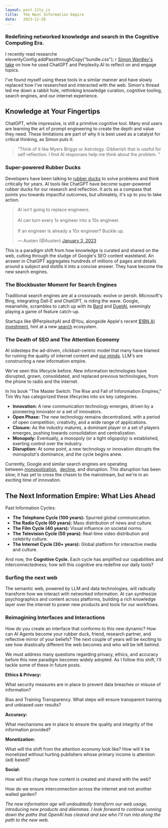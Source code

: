 ```yaml
---
layout: post.11ty.js
title:  The Next Information Empire
date:   2023-12-28
---
```


### Redefining networked knowledge and search in the Cognitive Computing Era.

I recently read researche  eleventyConfig.addPassthroughCopy("bundle.css");
r [Simon Wardley's take](https://x.com/swardley/status/1717457831736103159?s=20) on how he used ChatGPT and Perplexity.AI to reflect on and engage topics.

I've found myself using these tools in a similar manner and have slowly replaced how I've researched and interacted with the web. Simon's thread led me down a rabbit hole, rethinking knowledge curation, cognitive tooling, search engines, and our internet experience.

## Knowledge at Your Fingertips

ChatGPT, while impressive, is still a primitive cognitive tool. Many end users are learning the art of prompt engineering to create the depth and value they need. These limitations are part of why it is best used as a catalyst for critical thinking, as Simon puts it:

>"Think of it like Myers Briggs or Astrology. Gibberish that is useful for self reflection. I find AI responses help me think about the problem. "

### **Super-powered Rubber Ducks**

Developers have been talking to [rubber ducks](https://rubberduckdebugging.com/) to solve problems and think critically for years. AI tools like ChatGPT have become super-powered rubber ducks for our research and reflection. It acts as a compass that points you towards impactful outcomes, but ultimately, it's up to you to take action.

<blockquote class="twitter-tweet"><p lang="en" dir="ltr">AI isn&#39;t going to replace engineers.<br><br>AI can turn every 1x engineer into a 10x engineer.<br><br>If an engineer is already a 10x engineer? Buckle up.</p>&mdash; Austen (@Austen) <a href="https://twitter.com/Austen/status/1610327832496058368?ref_src=twsrc%5Etfw">January 3, 2023</a></blockquote> <script async src="https://platform.twitter.com/widgets.js" charset="utf-8"></script>

This is a paradigm shift from how knowledge is curated and shared on the web, cutting through the sludge of Google's SEO content wasteland. An answer in ChatGPT aggregates hundreds of millions of pages and details around a subject and distills it into a concise answer. They have become the new search engines.

### The Blockbuster Moment for Search Engines

Traditional search engines are at a crossroads: evolve or perish. Microsoft's Bing, integrating Dall-E and ChatGPT, is riding the wave. Google, meanwhile, scrambles to catch up with its [Bard](https://www.reuters.com/technology/google-unveils-enterprise-ai-tools-new-ai-chip-2023-08-29/) and [DuetAI](https://x.com/heyrobinai/status/1719352845349101873?s=20), seemingly playing a game of feature catch-up.

Startups like @PerplexityAI and @You, alongside Apple's recent [$1BN AI investment](https://www.theverge.com/2023/9/6/23861763/apple-ai-language-models-ajax-gpt-training-spending), hint at a new [search](https://www.bloomberg.com/news/newsletters/2023-10-01/could-apple-replace-google-with-own-search-engine-it-s-possible-but-unlikely-ln7gywed) ecosystem.

### **The Death of SEO and The Attention Economy**

AI sidesteps the ad-driven, clickbait-centric model that many have blamed for ruining the quality of internet content and [our minds](https://www.vox.com/science-and-health/2019/5/3/18514330/distraction-collective-attention-research). LLM's are constructing a new information empire.

We've seen this lifecycle before. New information technologies have disrupted, grown, consolidated, and replaced previous technologies, from the phone to radio and the internet.

In his book "The Master Switch: The Rise and Fall of Inforomation Empires," Tim Wu has categorized these lifecycles into six key categories.

- **Innovation:** A new communication technology emerges, driven by a pioneering innovator or a set of innovators.
- **Open Phase:** The new technology remains decentralized, with a period of open competition, creativity, and a wide range of applications.
- **Closure:** As the industry matures, a dominant player or a set of players emerges, pushing towards consolidation and centralization.
- **Monopoly:** Eventually, a monopoly (or a tight oligopoly) is established, exerting control over the industry.
- **Disruption:** At some point, a new technology or innovation disrupts the monopolist's dominance, and the cycle begins anew.

Currently, Google and similar search engines are operating between [monopolization](https://www.nytimes.com/2023/10/25/technology/google-antitrust-trial.html),  [decline](https://docs.sendwithses.com/random-stuff/the-internet-is-an-seo-landfill), and disruption. This disruption has been slow; it has yet to cross the chasm to the mainstream, but we're in an exciting time of innovation.

## The Next Information Empire: What Lies Ahead

Past Information Cycles:

- **The Telephone Cycle (100 years):** Spurred global communication.
- **The Radio Cycle (60 years):** Mass distribution of news and culture.
- **The Film Cycle (40 years):** Visual influence on societal norms.
- **The Television Cycle (50 years):** Real-time video distribution and celebrity culture.
- **The Internet Cycle (30+ years):** Global platform for interactive media and culture.

And now, the **Cognitive Cycle.** Each cycle has amplified our capabilities and interconnectedness; how will this cognitive era redefine our daily tools?

### **Surfing the next web**

The semantic web, powered by LLM and data technologies, will radically transform how we interact with networked information. AI can synthesize psychographics and content across platforms, building a rich knowledge layer over the internet to power new products and tools for our workflows.

### Reimagining Interfaces and Interactions

How do you create an interface that conforms to this new dynamic? How can AI Agents become your rubber duck, friend, research partner, and reflective mirror of your beliefs? The next couple of years will be exciting to see how drastically different the web becomes and who will be left behind.

We must address many questions regarding privacy, ethics, and accuracy before this new paradigm becomes widely adopted. As I follow this shift, I'll tackle some of these in future posts.

**Ethics & Privacy:**

What security measures are in place to prevent data breaches or misuse of information?

Bias and Training Transparency. What steps will ensure transparent training and unbiased user results?

**Accuracy:**

What mechanisms are in place to ensure the quality and integrity of the information provided?

**Monetization:**

What will the shift from the attention economy look like? How will it be monetized without hurting publishers whose primary income is attention (ad) based?

**Social:**

How will this change how content is created and shared with the web?

How do we ensure interconnection across the internet and not another walled garden?

*The new information age will undoubtedly transform our web usage, introducing new products and dilemmas. I look forward to continue running down the paths that OpenAI has cleared and see who I'll run into along the path to the new web.*